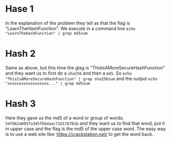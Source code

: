 # Hase 1

In the explanation of the problem they tell as that the flag is "LearnTheHashFunction". We execute in a command line `echo "LearnTheHashFunction" | grep md5sum`

# Hash 2

Same as above, but this time the glag is "ThisIsAMoreSecureHashFunction" and they want us to first do a `sha256` and then a `md5`. So `echo "ThisIsAMoreSecureHashFunction" | grep sha256sum` and the output `echo "xxxxxxxxxxxxxxxxxx..." | grep md5sum`

# Hash 3

Here they gave us the md5 of a word or group of words: `54f662a095fa3d5fbbdaac72d176701b` and they want us to find that word, put it in upper case and the flag is the md5 of the upper case word. The easy way is to use a web site like: https://crackstation.net/ to get the word back.
